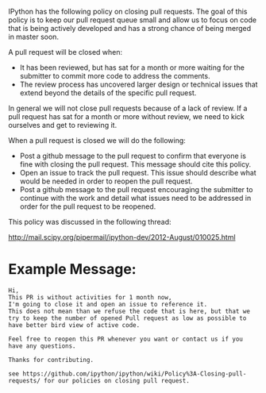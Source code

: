 IPython has the following policy on closing pull requests.  The goal of this policy is to keep our pull request queue small and allow us to focus on code that is being actively developed and has a strong chance of being merged in master soon.

A pull request will be closed when:

* It has been reviewed, but has sat for a month or more waiting for the submitter to commit more code to address the comments.
* The review process has uncovered larger design or technical issues that extend beyond the details of the specific pull request.

In general we will not close pull requests because of a lack of review.  If a pull request has sat for a month or more without review, we need to kick ourselves and get to reviewing it.

When a pull request is closed we will do the following:

* Post a github message to the pull request to confirm that everyone is fine with closing the pull request. This message should cite this policy.
* Open an issue to track the pull request. This issue should describe what would be needed in order to reopen the pull request.
* Post a github message to the pull request encouraging the submitter to continue with the work and detail what issues need to be addressed in order for the pull request to be reopened.

This policy was discussed in the following thread:

http://mail.scipy.org/pipermail/ipython-dev/2012-August/010025.html

Example Message:
================

```text
Hi, 
This PR is without activities for 1 month now, 
I'm going to close it and open an issue to reference it. 
This does not mean than we refuse the code that is here, but that we try to keep the number of opened Pull request as low as possible to have better bird view of active code.

Feel free to reopen this PR whenever you want or contact us if you have any questions.

Thanks for contributing.

see https://github.com/ipython/ipython/wiki/Policy%3A-Closing-pull-requests/ for our policies on closing pull request.
```
